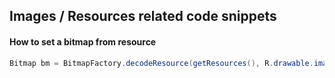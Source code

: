 ## Images / Resources related code snippets

#### How to set a bitmap from resource

```java
Bitmap bm = BitmapFactory.decodeResource(getResources(), R.drawable.image);
```